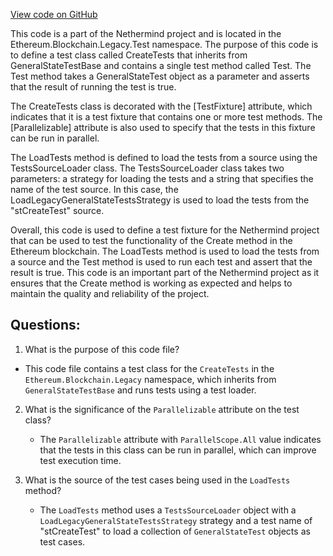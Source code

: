 [View code on GitHub](https://github.com/NethermindEth/nethermind/src/Nethermind/Ethereum.Blockchain.Legacy.Test/CreateTests.cs)

This code is a part of the Nethermind project and is located in the Ethereum.Blockchain.Legacy.Test namespace. The purpose of this code is to define a test class called CreateTests that inherits from GeneralStateTestBase and contains a single test method called Test. The Test method takes a GeneralStateTest object as a parameter and asserts that the result of running the test is true.

The CreateTests class is decorated with the [TestFixture] attribute, which indicates that it is a test fixture that contains one or more test methods. The [Parallelizable] attribute is also used to specify that the tests in this fixture can be run in parallel.

The LoadTests method is defined to load the tests from a source using the TestsSourceLoader class. The TestsSourceLoader class takes two parameters: a strategy for loading the tests and a string that specifies the name of the test source. In this case, the LoadLegacyGeneralStateTestsStrategy is used to load the tests from the "stCreateTest" source.

Overall, this code is used to define a test fixture for the Nethermind project that can be used to test the functionality of the Create method in the Ethereum blockchain. The LoadTests method is used to load the tests from a source and the Test method is used to run each test and assert that the result is true. This code is an important part of the Nethermind project as it ensures that the Create method is working as expected and helps to maintain the quality and reliability of the project.
## Questions: 
 1. What is the purpose of this code file?
   - This code file contains a test class for the `CreateTests` in the `Ethereum.Blockchain.Legacy` namespace, which inherits from `GeneralStateTestBase` and runs tests using a test loader.

2. What is the significance of the `Parallelizable` attribute on the test class?
   - The `Parallelizable` attribute with `ParallelScope.All` value indicates that the tests in this class can be run in parallel, which can improve test execution time.

3. What is the source of the test cases being used in the `LoadTests` method?
   - The `LoadTests` method uses a `TestsSourceLoader` object with a `LoadLegacyGeneralStateTestsStrategy` strategy and a test name of "stCreateTest" to load a collection of `GeneralStateTest` objects as test cases.